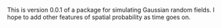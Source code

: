 This is version 0.0.1 of a package for simulating Gaussian random fields. I hope to add other features of spatial probability as time goes on.
